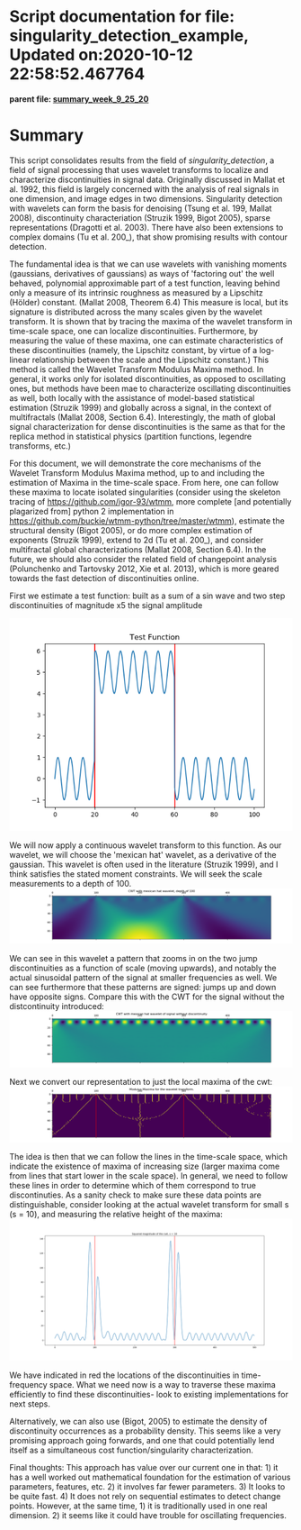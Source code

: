 
Script documentation for file: singularity_detection_example, Updated on:2020-10-12 22:58:52.467764
===================================================================================================
 
  
**parent file: [summary_week_9_25_20](./summary_week_9_25_20.md)**
# Summary


This script consolidates results from the field of _singularity_detection_, a field of signal processing that uses wavelet transforms to localize and characterize discontinuities in signal data. Originally discussed in Mallat et al. 1992, this field is largely concerned with the analysis of real signals in one dimension, and image edges in two dimensions. Singularity detection with wavelets can form the basis for denoising (Tsung et al. 199, Mallat 2008), discontinuity characteriation (Struzik 1999, Bigot 2005), sparse representations (Dragotti et al. 2003). There have also been extensions to complex domains (Tu et al. 200_), that show promising results with contour detection.

The fundamental idea is that we can use wavelets with vanishing moments (gaussians, derivatives of gaussians) as ways of 'factoring out' the well behaved, polynomial approximable part of a test function, leaving behind only a measure of its intrinsic roughness as measured by a Lipschitz (Hölder) constant. (Mallat 2008, Theorem 6.4) This measure is local, but its signature is distributed across the many scales given by the wavelet transform. It is shown that by tracing the maxima of the wavelet transform in time-scale space, one can localize discontinuities. Furthermore, by measuring the value of these maxima, one can estimate characteristics of these discontinuities (namely, the Lipschitz constant, by virtue of a log-linear relationship between the scale and the Lipschitz constant.) This method is called the Wavelet Transform Modulus Maxima method. In general, it works only for isolated discontinuities, as opposed to oscillating ones, but methods have been mae to characterize oscillating discontinuities as well, both locally with the assistance of model-based statistical estimation (Struzik 1999) and globally across a signal, in the context of multifractals (Mallat 2008, Section 6.4). Interestingly, the math of global signal characterization for dense discontinuities is the same as that for the replica method in statistical physics (partition functions, legendre transforms, etc.)

For this document, we will demonstrate the core mechanisms of the Wavelet Transform Modulus Maxima method, up to and including the estimation of Maxima in the time-scale space. From here, one can follow these maxima to locate isolated singularities (consider using the skeleton tracing of https://github.com/igor-93/wtmm, more complete [and potentially plagarized from] python 2 implementation in https://github.com/buckie/wtmm-python/tree/master/wtmm), estimate the structural density (Bigot 2005), or do more complex estimation of exponents (Struzik 1999), extend to 2d (Tu et al. 200_), and consider multifractal global characterizations (Mallat 2008, Section 6.4). In the future, we should also consider the related field of changepoint analysis (Polunchenko and Tartovsky 2012, Xie et al. 2013), which is more geared towards the fast detection of discontinuities online.

First we estimate a test function: built as a sum of a sin wave and two step discontinuities of magnitude x5 the signal amplitude  
<p align="center">
    <img src="./images/sd_testfunction.png" />
</p>

We will now apply a continuous wavelet transform to this function. As our wavelet, we will choose the 'mexican hat' wavelet, as a derivative of the gaussian. This wavelet is often used in the literature (Struzik 1999), and I think satisfies the stated moment constraints. We will seek the scale measurements to a depth of 100.  
<img src="./images/cwt_testfunction.png" />

We can see in this wavelet a pattern that zooms in on the two jump discontinuities as a function of scale (moving upwards), and notably the actual sinusoidal pattern of the signal at smaller frequencies as well. We can see furthermore that these patterns are signed: jumps up and down have opposite signs. Compare this with the CWT for the signal without the distcontinuity introduced:   
<img src="./images/cwt_basetestfunction.png" />

Next we convert our representation to just the local maxima of the cwt:  
<img src="./images/cwt_maxima.png" />

The idea is then that we can follow the lines in the time-scale space, which indicate the existence of maxima of increasing size (larger maxima come from lines that start lower in the scale space). In general, we need to follow these lines in order to determine which of them correspond to true discontinuties. As a sanity check to make sure these data points are distinguishable, consider looking at the actual wavelet transform for small s (s = 10), and measuring the relative height of the maxima:  
<img src="./images/cwt_xsection.png" />

We have indicated in red the locations of the discontinuities in time-frequency space. What we need now is a way to traverse these maxima efficiently to find these discontinuities- look to existing implementations for next steps. 

Alternatively, we can also use (Bigot, 2005) to estimate the density of discontinuity occurrences as a probability density. This seems like a very promising approach going forwards, and one that could potentially lend itself as a simultaneous cost function/singularity characterization.

Final thoughts: This approach has value over our current one in that: 1) it has a well worked out mathematical foundation for the estimation of various parameters, features, etc. 2) it involves far fewer parameters. 3) It looks to be quite fast. 4) It does not rely on sequential estimates to detect change points. However, at the same time, 1) it is traditionally used in one real dimension. 2) it seems like it could have trouble for oscillating frequencies.